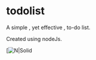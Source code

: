 # todolist

A simple , yet effective , to-do list.

Created using nodeJs.

[![N|Solid](https://www.jotajoti.info/wp-content/uploads/2018/08/under-construction_geek_man_01.png)
